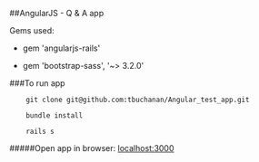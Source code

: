 ##AngularJS - Q & A app

Gems used:

* gem 'angularjs-rails'

* gem 'bootstrap-sass', '~> 3.2.0'

###To run app

		git clone git@github.com:tbuchanan/Angular_test_app.git
		
		bundle install

		rails s 
		

#####Open app in browser: [localhost:3000](http://localhost:3000/)